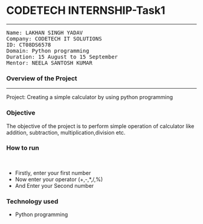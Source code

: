 # CODETECH INTERNSHIP-Task1 
<hr></hr>
<pre>
Name: LAKHAN SINGH YADAV
Company: CODETECH IT SOLUTIONS
ID: CT08DS6578
Domain: Python programming
Duration: 15 August to 15 September
Mentor: NEELA SANTOSH KUMAR </pre>
<h3>Overview of the Project</h3>
<hr>
<p>Project: Creating a simple calculator by using python programming</p> 
<h3>Objective</h3>
<p>The objective of the project is to perform simple operation of calculator like addition, subtraction, multiplication,division etc.</p>
<h3>How to run</h3><br>
<ul>
  <li>Firstly, enter your first number</li>
  <li>Now enter your operator (+,-,*,/,%) </li>
  <li>And Enter your Second number</li>
</ul>
<h3>Technology used</h3>
<ul>
  <li>Python programming</li>
</ul>


                             
